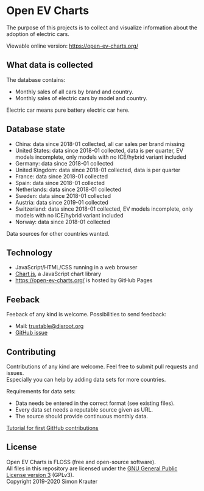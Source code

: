 Open EV Charts
==============

The purpose of this projects is to collect and visualize information about the adoption of electric cars.

Viewable online version: https://open-ev-charts.org/

What data is collected
----------------------

The database contains:

- Monthly sales of all cars by brand and country.
- Monthly sales of electric cars by model and country.

Electric car means pure battery electric car here.

Database state
--------------

- China: data since 2018-01 collected, all car sales per brand missing
- United States: data since 2018-01 collected, data is per quarter, EV models incomplete, only models with no ICE/hybrid variant included
- Germany: data since 2018-01 collected
- United Kingdom: data since 2018-01 collected, data is per quarter
- France: data since 2018-01 collected
- Spain: data since 2018-01 collected
- Netherlands: data since 2018-01 collected
- Sweden: data since 2018-01 collected
- Austria: data since 2019-01 collected
- Switzerland: data since 2018-01 collected, EV models incomplete, only models with no ICE/hybrid variant included
- Norway: data since 2018-01 collected

Data sources for other countries wanted.

Technology
----------

- JavaScript/HTML/CSS running in a web browser
- [Chart.js](https://www.chartjs.org/), a JavaScript chart library
- https://open-ev-charts.org/ is hosted by GitHub Pages

Feeback
-------

Feeback of any kind is welcome. Possibilities to send feedback:
- Mail: trustable@disroot.org
- [GitHub issue](https://github.com/trustable-code/Open-EV-Charts/issues/new)

Contributing
------------

Contributions of any kind are welcome. Feel free to submit pull requests and issues.<br>
Especially you can help by adding data sets for more countries.<br>

Requirements for data sets:
- Data needs be entered in the correct format (see existing files).
- Every data set needs a reputable source given as URL.
- The source should provide continuous monthly data.

[Tutorial for first GitHub contributions](https://github.com/firstcontributions/first-contributions/blob/master/README.md)

License
-------

Open EV Charts is FLOSS (free and open-source software).<br>
All files in this repository are licensed under the [GNU General Public License version 3](https://opensource.org/licenses/GPL-3.0) (GPLv3).<br>
Copyright 2019-2020 Simon Krauter
